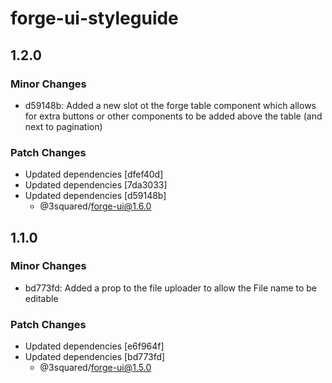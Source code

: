 # forge-ui-styleguide

## 1.2.0

### Minor Changes

- d59148b: Added a new slot ot the forge table component which allows for extra buttons or other components to be added above the table (and next to pagination)

### Patch Changes

- Updated dependencies [dfef40d]
- Updated dependencies [7da3033]
- Updated dependencies [d59148b]
  - @3squared/forge-ui@1.6.0

## 1.1.0

### Minor Changes

- bd773fd: Added a prop to the file uploader to allow the File name to be editable

### Patch Changes

- Updated dependencies [e6f964f]
- Updated dependencies [bd773fd]
  - @3squared/forge-ui@1.5.0
